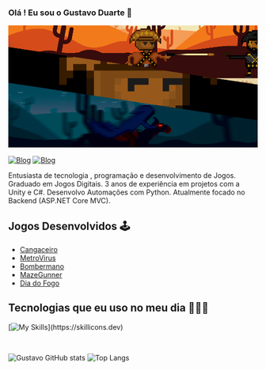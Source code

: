 ### Olá ! Eu sou o Gustavo Duarte 👋 

![Screenshot](kazpHs.png)

[![Blog](https://img.shields.io/badge/LinkedIn-0077B5?style=for-the-badge&logo=linkedin&logoColor=white)](https://www.linkedin.com/in/gustavo-duarte-4076b1175/)
[![Blog](https://img.shields.io/badge/Itch.io-FA5C5C?style=for-the-badge&logo=itchdotio&logoColor=white)](https://union-four.itch.io)

Entusiasta de tecnologia , programação e desenvolvimento de Jogos. 
Graduado em Jogos Digitais.
3 anos de experiência em projetos com a Unity e C#.
Desenvolvo Automações com Python.
Atualmente focado no Backend (ASP.NET Core MVC).

## Jogos Desenvolvidos 🕹️

- [Cangaceiro](https://union-four.itch.io/o-cangaceiro)<br/>
- [MetroVirus](https://union-four.itch.io/metrovrus)<br/>
- [Bombermano](https://b4rb4br4nc4.itch.io/bombermano)<br/>
- [MazeGunner](https://union-four.itch.io/mazegunner)<br/>
- [Dia do Fogo](https://union-four.itch.io/dia-do-fogo)<br/>

## Tecnologias que eu uso no meu dia 👨🏻‍💻

[![My Skills](https://skillicons.dev/icons?i=unity,cs,dotnet,python,html,css,js,)](https://skillicons.dev)

<br/>

![Gustavo GitHub stats](https://github-readme-stats.vercel.app/api?username=guduarteF&show_icons=true&theme=tokyonight)
![Top Langs](https://github-readme-stats.vercel.app/api/top-langs/?username=guduartef&layout=compact&hide=shaderlab,glsl,hlsl&size_weight=0&count_weight=0.1)


<br/>





